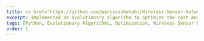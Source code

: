 ```yaml
---
title: <a href="https://github.com/parissashahabi/Wireless-Sensor-Network-Optimization">Wireless Sensor Network Optimization Using Evolutionary Algorithms</a>
excerpt: Implemented an evolutionary algorithm to optimize the cost and service quality of a city-wide communication network by adjusting the number, location, and transmit power of sensor nodes.
tags: [Python, Evolutionary Algorithms, Optimization, Wireless Sensor Networks]
order: 1
---
```

